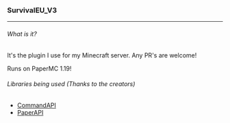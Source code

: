 ### SurvivalEU_V3

------

###### What is it?

It's the plugin I use for my Minecraft server. Any PR's are welcome!

Runs on PaperMC 1.19!

###### Libraries being used (Thanks to the creators)

* [CommandAPI](https://github.com/JorelAli/CommandAPI)
* [PaperAPI](https://github.com/PaperMC)

